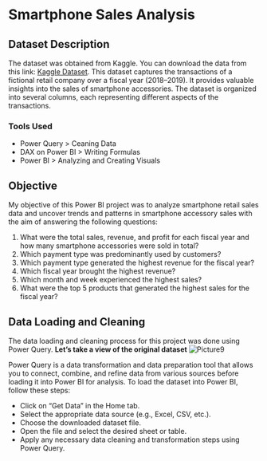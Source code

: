 # Smartphone Sales Analysis
## Dataset Description
The dataset was obtained from Kaggle. You can download the data from this link: [Kaggle Dataset](https://www.kaggle.com/datasets/shubham2703/smartphone-retail-outlet-sales-data/data). This dataset captures the transactions of a fictional retail company over a fiscal year (2018–2019). It provides valuable insights into the sales of smartphone accessories. The dataset is organized into several columns, each representing different aspects of the transactions.
### Tools Used
- Power Query > Ceaning Data
- DAX on Power BI > Writing Formulas
- Power BI > Analyzing and Creating Visuals
## Objective
My objective of this Power BI project was to analyze smartphone retail sales data and uncover trends and patterns in smartphone accessory sales with the aim of answering the following questions:
1. What were the total sales, revenue, and profit for each fiscal year and how many smartphone accessories were sold in total?
2. Which payment type was predominantly used by customers?
3. Which payment type generated the highest revenue for the fiscal year?
4. Which fiscal year brought the highest revenue?
5. Which month and week experienced the highest sales?
6. What were the top 5 products that generated the highest sales for the fiscal year?
## Data Loading and Cleaning
The data loading and cleaning process for this project was done using Power Query. **Let’s take a view of the original dataset**
![Picture9](https://github.com/elizabethwanjiku703/Smartphone-Retail-Sales-Data-Analysis-Power-BI-/assets/66907478/a1675e5d-bddb-4635-979e-870fb4683113)

Power Query is a data transformation and data preparation tool that allows you to connect, combine, and refine data from various sources before loading it into Power BI for analysis.
To load the dataset into Power BI, follow these steps:
   - Click on “Get Data” in the Home tab.
   - Select the appropriate data source (e.g., Excel, CSV, etc.).
   - Choose the downloaded dataset file.
   - Open the file and select the desired sheet or table.
   - Apply any necessary data cleaning and transformation steps using Power Query.
